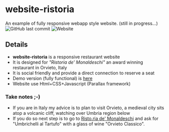 # website-ristoria
An example of fully responsive webapp style website. (still in progress...)</br>
![GitHub last commit](https://img.shields.io/github/last-commit/silviotorre/website-ristoria?style=flat-square)
![Website](https://img.shields.io/website?style=flat-square&up_message=Online&url=http%3A%2F%2Fristoria.eu)

## Details 

* **website-ristoria** is a responsive restaurant website
* It is designed for *"Ristoria de' Monaldeschi"* an award winning restaurant in Orvieto, Italy
* It is social friendly and provide a direct connection to reserve a seat
* Demo version (fully functional) is [here](https://silviotorre.github.io/website-ristoria/ "Ristoria demo site")
* Website use Html+CSS+Javascript (Parallax framework)

### Take notes ;-)

* If you are in Italy my advice is to plan to visit Orvieto, a medieval city sits atop a volcanic cliff, watching over Umbria region below
* If you do so next step is to go to [Risto.ria de' Monaldeschi](http://ristoria.eu/ "Ristoria de' Monaldeschi") and ask for "Umbrichelli al Tartufo" with a glass of wine "Orvieto Classico".
